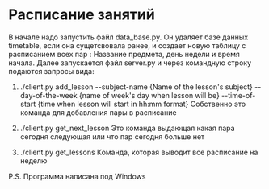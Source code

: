 # Расписание занятий
В начале надо запустить файл data_base.py. Он удаляет базe данных timetable, если она сущетсвовала ранее, и создает новую таблицу с расписанием всех пар : Название предмета, день недели и время начала.
Далее запускается файл server.py и через командную строку подаются запросы вида:
1) ./client.py add_lesson --subject-name {Name of the lesson's subject} --day-of-the-week {name of week's day when lesson will be} --time-of-start {time when lesson will start in hh:mm format}
Собственно это команда для добавления пары в расписание

2) ./client.py get_next_lesson
Это команда выдающая какая пара сегодня следующая или что пар сегодня больше нет

3) ./client.py get_lessons 
Команда, которая выводит все расписание на неделю


P.S. Программа написана под Windows
